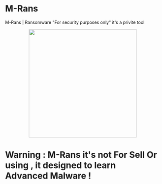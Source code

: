 # M-Rans
M-Rans | Ransomware "For security purposes only" it's a privite tool

<div align="center">
  <img src="https://files.catbox.moe/2x1ppg.png" width="350px">
</div>

<div>
  <h1>Warning : M-Rans it's not For Sell Or using , it designed to learn Advanced Malware !</h1>
</div>
